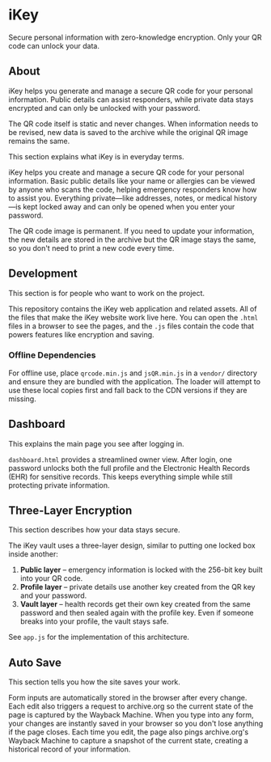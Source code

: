 # iKey

Secure personal information with zero-knowledge encryption. Only your QR code can unlock your data.

## About

iKey helps you generate and manage a secure QR code for your personal information. Public details can assist responders, while private data stays encrypted and can only be unlocked with your password.

The QR code itself is static and never changes. When information needs to be revised, new data is saved to the archive while the original QR image remains the same.

This section explains what iKey is in everyday terms.

iKey helps you create and manage a secure QR code for your personal information. Basic public details like your name or allergies can be viewed by anyone who scans the code, helping emergency responders know how to assist you. Everything private—like addresses, notes, or medical history—is kept locked away and can only be opened when you enter your password.

The QR code image is permanent. If you need to update your information, the new details are stored in the archive but the QR image stays the same, so you don't need to print a new code every time.

## Development

This section is for people who want to work on the project.

This repository contains the iKey web application and related assets. All of the files that make the iKey website work live here. You can open the `.html` files in a browser to see the pages, and the `.js` files contain the code that powers features like encryption and saving.

### Offline Dependencies

For offline use, place `qrcode.min.js` and `jsQR.min.js` in a `vendor/` directory and ensure they are bundled with the application. The loader will attempt to use these local copies first and fall back to the CDN versions if they are missing.

## Dashboard

This explains the main page you see after logging in.

`dashboard.html` provides a streamlined owner view. After login, one password unlocks both the full profile and the Electronic Health Records (EHR) for sensitive records. This keeps everything simple while still protecting private information.

## Three-Layer Encryption

This section describes how your data stays secure.

The iKey vault uses a three-layer design, similar to putting one locked box inside another:

1. **Public layer** – emergency information is locked with the 256-bit key built into your QR code.
2. **Profile layer** – private details use another key created from the QR key and your password.
3. **Vault layer** – health records get their own key created from the same password and then sealed again with the profile key. Even if someone breaks into your profile, the vault stays safe.

See `app.js` for the implementation of this architecture.

## Auto Save

This section tells you how the site saves your work.

Form inputs are automatically stored in the browser after every change. Each edit also triggers a request to archive.org so the current state of the page is captured by the Wayback Machine. When you type into any form, your changes are instantly saved in your browser so you don't lose anything if the page closes. Each time you edit, the page also pings archive.org's Wayback Machine to capture a snapshot of the current state, creating a historical record of your information.
